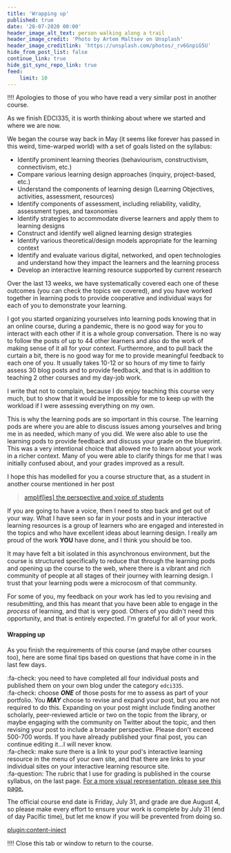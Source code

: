 ```yaml
---
title: 'Wrapping up'
published: true
date: '28-07-2020 00:00'
header_image_alt_text: person walking along a trail
header_image_credit: 'Photo by Artem Maltsev on Unsplash'
header_image_creditlink: 'https://unsplash.com/photos/_rv6GnpiG5U'
hide_from_post_list: false
continue_link: true
hide_git_sync_repo_link: true
feed:
    limit: 10
---
```



!!!! Apologies to those of you who have read a very similar post in another course.

As we finish EDCI335, it is worth thinking about where we started and where we are now.

We began the course way back in May (it seems like forever has passed in this weird, time-warped world) with a set of goals listed on the syllabus:

- Identify prominent learning theories (behaviourism, constructivism, connectivism, etc.)
- Compare various learning design approaches (inquiry, project-based, etc.)
- Understand the components of learning design (Learning Objectives, activities, assessment, resources)
- Identify components of assessment, including reliability, validity, assessment types, and taxonomies
- Identify strategies to accommodate diverse learners and apply them to learning designs
- Construct and identify well aligned learning design strategies
- Identify various theoretical/design models appropriate for the learning context
- Identify and evaluate various digital, networked, and open technologies and understand how they impact the learners and the learning process
- Develop an interactive learning resource supported by current research

Over the last 13 weeks, we have systematically covered each one of these outcomes (you can check the topics we covered), and you have worked together in learning pods to provide cooperative and individual ways for each of you to demonstrate your learning.

I got you started organizing yourselves into learning pods knowing that in an online course, during a pandemic, there is no good way for you to interact with each other if it is a whole group conversation. There is no way to follow the posts of up to 44 other learners and also do the work of making sense of it all for your context. Furthermore, and to pull back the curtain a bit, there is no good way for me to provide meaningful feedback to each one of you. It usually takes 10-12 or so hours of my time to fairly assess 30 blog posts and to provide feedback, and that is in addition to teaching 2 other courses and my day-job work.

I write that not to complain, because I do enjoy teaching this course very much, but to show that it would be impossible for me to keep up with the workload if I were assessing everything on my own.

This is why the learning pods are so important in this course. The learning pods are where you are able to discuss issues among yourselves and bring me in as needed, which many of you did. We were also able to use the learning pods to provide feedback and discuss your grade on the blueprint. This was a very intentional choice that allowed me to learn about your work in a richer context. Many of you were able to clarify things for me that I was initially confused about, and your grades improved as a result.

I hope this has modelled for you a course structure that, as a student in another course mentioned in her post

> [amplif[ies] the perspective and voice of students](https://studentblog241.opened.ca/topic-4-the-final-blog-post/)

If you are going to have a voice, then I need to step back and get out of your way. What I have seen so far in your posts and in your interactive learning resources is a group of learners who are engaged and interested in the topics and who have excellent ideas about learning design. I really am proud of the work **YOU** have done, and I think you should be too.

It may have felt a bit isolated in this asynchronous environment, but the course is structured specifically to reduce that through the learning pods and opening up the course to the web, where there is a vibrant and rich community of people at all stages of their journey with learning design. I trust that your learning pods were a microcosm of that community.

For some of you, my feedback on your work has led to you revising and resubmitting, and this has meant that you have been able to engage in the *process* of learning, and that is very good. Others of you didn't need this opportunity, and that is entirely expected. I'm grateful for all of your work.

#### Wrapping up

As you finish the requirements of this course (and maybe other courses too), here are some final tips based on questions that have come in in the last few days.

:fa-check: you need to have completed all four individual posts and published them on your own blog under the category `edci335`.  
:fa-check: choose ***ONE*** of those posts for me to assess as part of your portfolio. You ***MAY*** choose to revise and expand your post, but you are not required to do this. Expanding on your post might include finding another scholarly, peer-reviewed article or two on the topic from the library, or maybe engaging with the community on Twitter about the topic, and then revising your post to include a broader perspective. Please don't exceed 500-700 words. If you have already published your final post, you can continue editing it...I will never know.  
:fa-check: make sure there is a link to your pod's interactive learning resource in the menu of your own site, and that there are links to your individual sites on your interactive learning resource site.  
:fa-question: The rubric that I use for grading is published in the course syllabus, on the last page. [For a more visual representation, please see this page.](https://teaching.madland.ca/solo)

The official course end date is Friday, July 31, and grade are due August 4, so please make every effort to ensure your work is complete by July 31 (end of day Pacific time), but let me know if you will be prevented from doing so.

[plugin:content-inject](_wrap)


!!!! Close this tab or window to return to the course.
